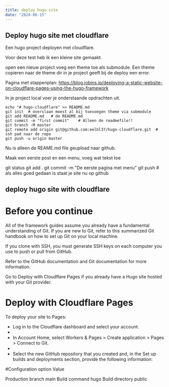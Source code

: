 ```yaml
---
title: deploy hugo site
date: "2024-06-15"
---
```




## Deploy hugo site met cloudflare


Een hugo project deployen met cloudflare.

Voor deze test heb ik een kleine site gemaakt.

open een nieuw project
voeg een theme toe als submodule. Een theme copieren naar de theme dir in je project geeft bij de deploy een error.

Pagina met stappenplan:
https://blog.jobins.jp/deploying-a-static-website-on-cloudflare-pages-using-the-hugo-framework





In je project local voer je onderstaande opdrachten uit.


    echo "# hugo-cloudflare" >> README.md
    git init  # overslaan moest al bij toevoegen theme via submodule
    git add README.md   # de README.md 
    git commit -m "first commit"    # Alleen de readmefile!!
    git branch -M master
    git remote add origin git@github.com:eelbl37/hugo-cloudflare.git  # ssh pad naar de repo
    git push -u origin master



Nu is alleen de REAME.md file  geupload naar github.

Maak een eerste post en een menu, voeg wat tekst toe


git status
git add .
git commit -m "De eerste pagina met menu"
git push # als alles goed gedaan is staat je site nu op github




## deploy hugo site with cloudflare


# Before you continue

All of the framework guides assume you already have a fundamental understanding of
Git. If you are new to Git, refer to this summarized Git handbook on how to set
up Git on your local machine.

If you clone with SSH, you must generate SSH keys on each computer
you use to push or pull from GitHub.

Refer to the GitHub documentation  and Git documentation for more information.

Go to Deploy with Cloudflare Pages if you already have a Hugo site
hosted with your Git provider.


# Deploy with Cloudflare Pages

To deploy your site to Pages:

  -  Log in to the Cloudflare dashboard and select your account.
  -  
  -  In Account Home, select Workers & Pages > Create application > Pages > Connect to Git.
  -  
  -  Select the new GitHub repository that you created and, in the Set up 
    builds and deployments section, provide the following information:


#Configuration option    Value

Production branch       main
Build command           hugo
Build directory         public
